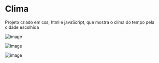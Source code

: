 # Clima
Projeto criado em css, html e javaScript,  que mostra o clima do tempo pela cidade escolhida

![image](https://user-images.githubusercontent.com/30122707/127776089-65b00b60-25b0-4b03-b6e9-ea960ded1288.png)

![image](https://user-images.githubusercontent.com/30122707/127775997-dc2212b4-2eea-479d-8d62-8a98b30fba0b.png)

![image](https://user-images.githubusercontent.com/30122707/127776016-bca38696-7c7a-4abb-a1a2-26557aaf6fcc.png)
